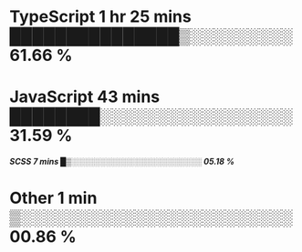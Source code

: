 # TypeScript   1 hr 25 mins    ███████████████▒░░░░░░░░░   61.66 %
# JavaScript   43 mins         ████████░░░░░░░░░░░░░░░░░   31.59 %
##### SCSS         7 mins          █▒░░░░░░░░░░░░░░░░░░░░░░░   05.18 %
# Other        1 min           ▒░░░░░░░░░░░░░░░░░░░░░░░░   00.86 %
